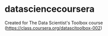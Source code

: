 datasciencecoursera
===================

Created for The Data Scientist's Toolbox course (https://class.coursera.org/datascitoolbox-002)
